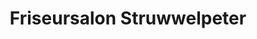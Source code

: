 ---
title: "Friseursalon Struwwelpeter"
url: /uehlfeld/friseursalon-struwwelpeter/
shop: Friseur
---